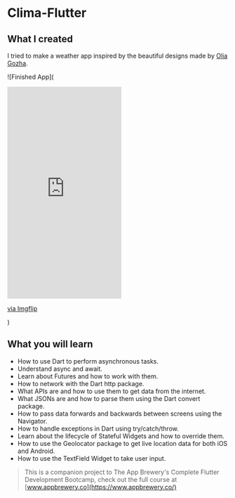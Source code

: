 # Clima-Flutter

## What I created

I tried to make a weather app inspired by the beautiful designs made by [Olia Gozha](https://dribbble.com/shots/4663154-).

![Finished App](<div style="width:260px;max-width:100%;"><div style="height:0;padding-bottom:185.38%;position:relative;"><iframe width="260" height="482" style="position:absolute;top:0;left:0;width:100%;height:100%;" frameBorder="0" src="https://imgflip.com/embed/4wh1jv"></iframe></div><p><a href="https://imgflip.com/gif/4wh1jv">via Imgflip</a></p></div>)

## What you will learn

- How to use Dart to perform asynchronous tasks.
- Understand async and await.
- Learn about Futures and how to work with them.
- How to network with the Dart http package.
- What APIs are and how to use them to get data from the internet.
- What JSONs are and how to parse them using the Dart convert package.
- How to pass data forwards and backwards between screens using the Navigator.
- How to handle exceptions in Dart using try/catch/throw.
- Learn about the lifecycle of Stateful Widgets and how to override them.
- How to use the Geolocator package to get live location data for both iOS and Android.
- How to use the TextField Widget to take user input.


>This is a companion project to The App Brewery's Complete Flutter Development Bootcamp, check out the full course at [www.appbrewery.co](https://www.appbrewery.co/)
